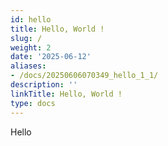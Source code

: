 ```yaml
---
id: hello
title: Hello, World !
slug: /
weight: 2
date: '2025-06-12'
aliases:
- /docs/20250606070349_hello_1_1/
description: ''
linkTitle: Hello, World !
type: docs
---
```


Hello
